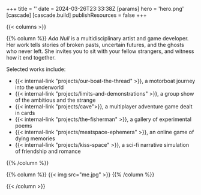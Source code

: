 +++
title = ''
date = 2024-03-26T23:33:38Z
[params]
    hero = 'hero.png'
[cascade]
    [cascade.build]
        publishResources = false
+++

{{< columns >}}

{{% column %}}
*Ada Null* is a multidisciplinary artist and game developer. Her work tells stories of broken pasts, uncertain futures, and the ghosts who never left. She invites you to sit with your fellow strangers, and witness how it end together.

Selected works include:
- {{< internal-link "projects/our-boat-the-thread" >}}, a motorboat journey into the underworld
- {{< internal-link "projects/limits-and-demonstrations" >}}, a group show of the ambitious and the strange
- {{< internal-link "projects/cave">}}, a multiplayer adventure game dealt in cards
- {{< internal-link "projects/the-fisherman" >}}, a gallery of experimental poems
- {{< internal-link "projects/meatspace-ephemera" >}}, an online game of dying memories
- {{< internal-link "projects/kiss-space" >}}, a sci-fi narrative simulation of friendship and romance

{{% /column %}}

{{% column %}}
{{< img src="me.jpg" >}}
{{% /column %}}

{{< /column >}}
